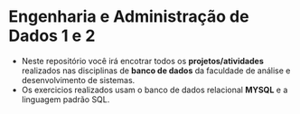 # Engenharia e Administração de Dados 1 e 2

* Neste repositório você irá encotrar todos os __projetos/atividades__ realizados nas disciplinas de __banco de dados__ da faculdade de análise e desenvolvimento de sistemas.
* Os exercicios realizados usam o banco de dados relacional __MYSQL__ e a linguagem padrão SQL.
